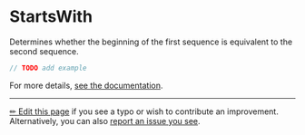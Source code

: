 # StartsWith

Determines whether the beginning of the first sequence is equivalent to the
second sequence.

```c# --destination-file ../code/Program.cs --region statements --project ../code/TryMoreLinq.csproj
// TODO add example
```

For more details, [see the documentation][doc].

---

[&#x270F; Edit this page][edit] if you see a typo or wish to contribute an
improvement. Alternatively, you can also [report an issue you see][issue].


[edit]: https://github.com/morelinq/try/edit/master/m/starts-with.md
[issue]: https://github.com/morelinq/try/issues/new?title=StartsWith
[doc]: https://morelinq.github.io/3.1/ref/api/html/Overload_MoreLinq_MoreEnumerable_StartsWith.htm
